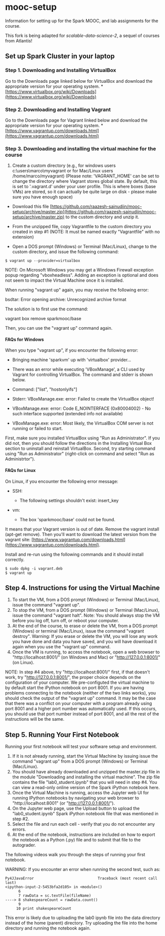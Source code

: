 # mooc-setup

Information for setting up for the Spark MOOC, and lab assignments for the course.

This fork is being adapted for *scalable-data-science-2*, a sequel of courses from Atlantis!


## Set up Spark Cluster in your laptop

### Step 1. Downloading and Installing VirtualBox

Go to the Downloads page linked below for VirtualBox and download the appropriate version for your operating system. 
	* [https://www.virtualbox.org/wiki/Downloads](https://www.virtualbox.org/wiki/Downloads) 

### Step 2. Downloading and Installing Vagrant

Go to the Downloads page for Vagrant linked below and download the appropriate version for your operating system. 
	* [https://www.vagrantup.com/downloads.html](https://www.vagrantup.com/downloads.html)


### Step 3. Downloading and installing the virtual machine for the course

1. Create a custom directory (e.g., for windows users c:\users\marco\myvagrant or for Mac/Linux users /home/marco/myvagrant)
(Please note: 'VAGRANT_HOME' can be set to change the directory where Vagrant stores global state. By default, this is set to '.vagrant.d' under your user profile. This is where boxes (base VMs) are stored, so it can actually be quite large on disk - please make sure you have enough space)

* Download this file [https://github.com/raazesh-sainudiin/mooc-setup/archive/master.zip](https://github.com/raazesh-sainudiin/mooc-setup/archive/master.zip)
to the custom directory and unzip it.

* From the unzipped file, copy Vagrantfile to the custom directory you created in step #1 (NOTE: It must be named exactly "Vagrantfile" with no extension)

* Open a DOS prompt (Windows) or Terminal (Mac/Linux), change to the custom directory, and issue the following command:

```
$ vagrant up --provider=virtualbox
```

NOTE: On Microsoft Windows you may get a Windows Firewall exception popup regarding "vboxheadless".  Adding an exception is optional and does not seem to impact the Virtual Machine once it is installed.

When running "vagrant up" again, you may receive the following error:

bsdtar: Error opening archive: Unrecognized archive format

The solution is to first use the command:

vagrant box remove sparkmooc/base

Then, you can use the "vagrant up" command again.

#### FAQs for Windows

When you type "vagrant up", if you encounter the following error:

* Bringing machine 'sparkvm' up with 'virtualbox' provider...

* There was an error while executing 'VBoxManage', a CLI used by Vagrant for controlling VirtualBox. The command and stderr is shown below.

* Command: ["list", "hostonlyifs"]

* Stderr: VBoxManage.exe: error: Failed to create the VirtualBox object!

* VBoxManage.exe: error: Code E_NOINTERFACE (0x80004002) - No such interface supported (extended info not available)

* VBoxManage.exe: error: Most likely, the VirtualBox COM server is not running or failed to start.

First, make sure you installed VirtualBox using "Run as Administrator". If you did not, then you should follow the directions in the Installing Virtual Box section to uninstall and reinstall VirtualBox. Second, try starting command using "Run as Administrator" (right-click on command and select "Run as Administrtor").

#### FAQs for Linux

On Linux, if you encounter the following error message: 

* SSH:

	* The following settings shouldn't exist: insert_key

* vm:

	* The box 'sparkmooc/base' could not be found.

It means that your Vagrant version is out of date. Remove the vagrant install (apt-get remove). Then you'll want to download the latest version from the vagrant site: [https://www.vagrantup.com/downloads.html](https://www.vagrantup.com/downloads.html). 

Install and re-run using the following commands and it should install correctly.

```
$ sudo dpkg -i vagrant.deb 
$ vagrant up
```

## Step 4. Instructions for using the Virtual Machine

1. To start the VM, from a DOS prompt (Windows) or Terminal (Mac/Linux), issue the command "vagrant up".
2. To stop the VM, from a DOS prompt (Windows) or Terminal (Mac/Linux), issue the command "vagrant halt". Note: You should always stop the VM before you log off, turn off, or reboot your computer.
3. At the end of the course, to erase or delete the VM, from a DOS prompt (Windows) or terminal (Mac/Linux), issue the command "vagrant destroy". Warning: If you erase or delete the VM, you will lose any work you have done and data you have saved, and you will have download it again when you use the "vagrant up" command.
4. Once the VM is running, to access the notebook, open a web browser to "http://localhost:8001/" (on Windows and Mac) or "http://127.0.0.1:8001/" (on Linux).

NOTE: In step #4 above, try "http://localhost:8001/" first, if that doesn't work, try "http://127.0.0.1:8001/", the proper choice depends on the configuration of your computer.  We pre-configuted the virtual machine to by default start the iPython notebook on port 8001.  If you are having problems connecting to the notebook (neither of the two links works), you should check the output of the "vagrant up" command. It may be the case that there was a conflict on your computer with a program already using port 8001 and a higher port number was automatically used. If this occurs, you should use that port number instead of port 8001, and all the rest of the instructions will be the same.

## Step 5. Running Your First Notebook

Running your first notebook will test your software setup and environment.

1. If it is not already running, start the Virtual Machine by issuing issue the command "vagrant up" from a DOS prompt (Windows) or Terminal (Mac/Linux).
2. You should have already downloaded and unzipped the master.zip file in the module "Downloading and installing the virtual machine".  The zip file contains the file "lab0_student.ipynb" that you will need in step #4.  You can view a read-only online version of the Spark iPython notebook here.
3. Once the Virtual Machine is running, access the Jupyter web UI for running IPython notebooks by navigating your web browser to "http://localhost:8001" (or "http://127.0.0.1:8001/").
4. On the Jupyter web page, use the Upload button to upload the "lab0_student.ipynb" Spark iPython notebook file that was mentioned in step #2.
5. Select the file and run each cell - verify that you do not encounter any errors. 
6. At the end of the notebook, instructions are included on how to export the notebook as a Python (.py) file and to submit that file to the autograder.

The following videos walk you through the steps of running your first notebook.

WARNING:
If you encounter an error when running the second test, such as:
```
Py4JJavaError                             Traceback (most recent call last)
<ipython-input-2-5453bfa2d105> in <module>()
      6 
      7 rawData = sc.textFile(fileName)
----> 8 shakespeareCount = rawData.count()
      9 
     10 print shakespeareCount
```
This error is likely due to uploading the lab0 ipynb file into the data directory instead of the home (parent) directory. Try uploading the file into the home directory and running the notebook again.

